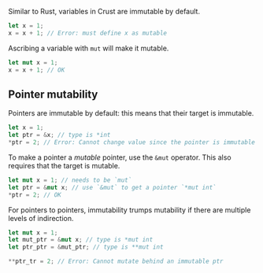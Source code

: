 Similar to Rust, variables in Crust are immutable by default.

```rust
let x = 1;
x = x + 1; // Error: must define x as mutable
```

Ascribing a variable with `mut` will make it mutable.

```rust
let mut x = 1;
x = x + 1; // OK
```

## Pointer mutability

Pointers are immutable by default: this means that their target is immutable.

```rust
let x = 1;
let ptr = &x; // type is *int
*ptr = 2; // Error: Cannot change value since the pointer is immutable
```

To make a pointer a _mutable_ pointer, use the `&mut` operator. This also requires that the target is mutable.

```rust
let mut x = 1; // needs to be `mut`
let ptr = &mut x; // use `&mut` to get a pointer `*mut int`
*ptr = 2; // OK
```

For pointers to pointers, immutability trumps mutability if there are multiple levels of indirection.

```rust
let mut x = 1;
let mut_ptr = &mut x; // type is *mut int
let ptr_ptr = &mut_ptr; // type is **mut int

**ptr_tr = 2; // Error: Cannot mutate behind an immutable ptr
```

